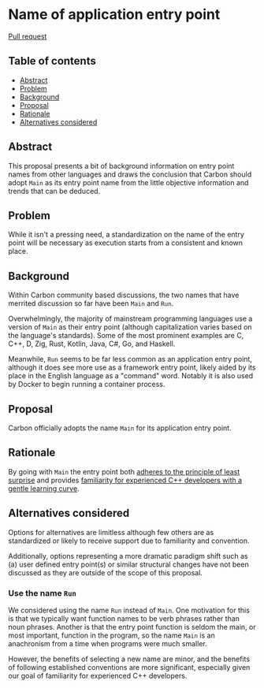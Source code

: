 # Name of application entry point

<!--
Part of the Carbon Language project, under the Apache License v2.0 with LLVM
Exceptions. See /LICENSE for license information.
SPDX-License-Identifier: Apache-2.0 WITH LLVM-exception
-->

[Pull request](https://github.com/carbon-language/carbon-lang/pull/2265)

<!-- toc -->

## Table of contents

-   [Abstract](#abstract)
-   [Problem](#problem)
-   [Background](#background)
-   [Proposal](#proposal)
-   [Rationale](#rationale)
-   [Alternatives considered](#alternatives-considered)

<!-- tocstop -->

## Abstract

This proposal presents a bit of background information on entry point names from
other languages and draws the conclusion that Carbon should adopt `Main` as its
entry point name from the little objective information and trends that can be
deduced.

## Problem

While it isn't a pressing need, a standardization on the name of the entry point
will be necessary as execution starts from a consistent and known place.

## Background

Within Carbon community based discussions, the two names that have merrited
discussion so far have been `Main` and `Run`.

Overwhelmingly, the majority of mainstream programming languages use a version
of `Main` as their entry point (although capitalization varies based on the
language's standards). Some of the most prominent examples are C, C++, D, Zig,
Rust, Kotlin, Java, C#, Go, and Haskell.

Meanwhile, `Run` seems to be far less common as an application entry point,
although it does see more use as a framework entry point, likely aided by its
place in the English language as a "command" word. Notably it is also used by
Docker to begin running a container process.

## Proposal

Carbon officially adopts the name `Main` for its application entry point.

## Rationale

By going with `Main` the entry point both
[adheres to the principle of least surprise](https://github.com/carbon-language/carbon-lang/blob/trunk/docs/project/goals.md#code-that-is-easy-to-read-understand-and-write)
and provides
[familiarity for experienced C++ developers with a gentle learning curve](https://github.com/carbon-language/carbon-lang/blob/trunk/docs/project/goals.md#interoperability-with-and-migration-from-existing-c-code).

## Alternatives considered

Options for alternatives are limitless although few others are as standardized
or likely to receive support due to familiarity and convention.

Additionally, options representing a more dramatic paradigm shift such as (a)
user defined entry point(s) or similar structural changes have not been
discussed as they are outside of the scope of this proposal.

### Use the name `Run`

We considered using the name `Run` instead of `Main`. One motivation for this is
that we typically want function names to be verb phrases rather than noun
phrases. Another is that the entry point function is seldom the main, or most
important, function in the program, so the name `Main` is an anachronism from a
time when programs were much smaller.

However, the benefits of selecting a new name are minor, and the benefits of
following established conventions are more significant, especially given our
goal of familiarity for experienced C++ developers.
